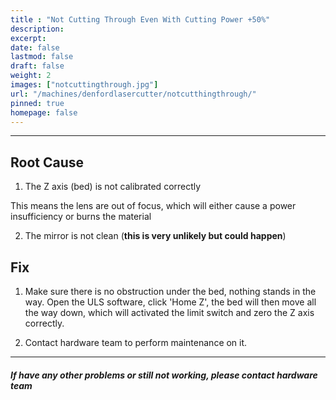 ```yaml
---
title : "Not Cutting Through Even With Cutting Power +50%"
description: 
excerpt: 
date: false
lastmod: false
draft: false
weight: 2
images: ["notcuttingthrough.jpg"]
url: "/machines/denfordlasercutter/notcutthingthrough/"
pinned: true
homepage: false
---
```

---

## Root Cause

1. The Z axis (bed) is not calibrated correctly

This means the lens are out of focus, which will either cause a power insufficiency or burns the material

2. The mirror is not clean (**this is very unlikely but could happen**)

## Fix

1. Make sure there is no obstruction under the bed, nothing stands in the way. Open the ULS software, click 'Home Z', the bed will then move all the way down, which will activated the limit switch and zero the Z axis correctly. 

2. Contact hardware team to perform maintenance on it.

---

##### If have any other problems or still not working, please contact hardware team
